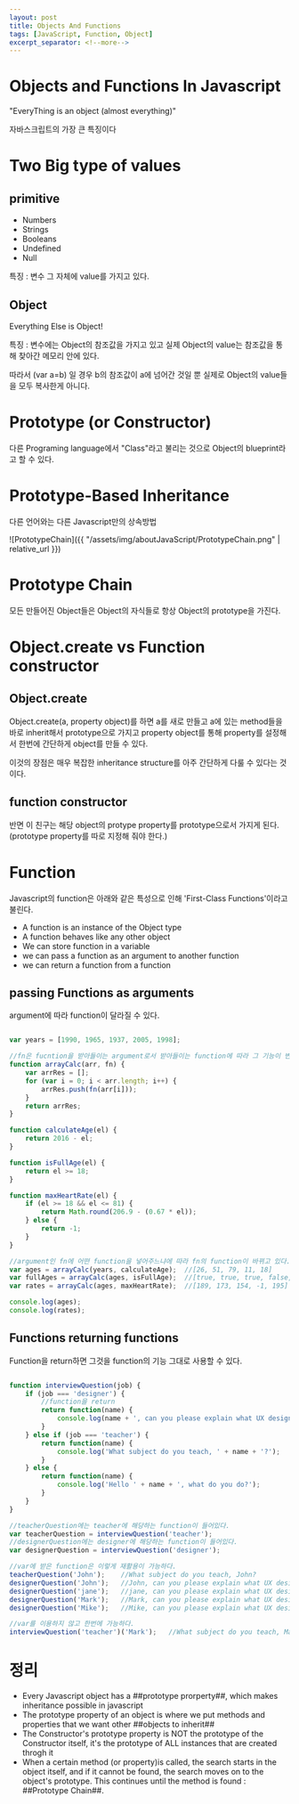 ```yaml
---
layout: post
title: Objects And Functions
tags: [JavaScript, Function, Object]
excerpt_separator: <!--more-->
---
```


# Objects and Functions In Javascript

"EveryThing is an object (almost everything)"

자바스크립트의 가장 큰 특징이다

<!--more-->

# Two Big type of values

## primitive

- Numbers
- Strings
- Booleans
- Undefined
- Null

특징 : 변수 그 자체에 value를 가지고 있다.

## Object

Everything Else is Object!

특징 : 변수에는 Object의 참조값을 가지고 있고 실제 Object의 value는 참조값을 통해 찾아간 메모리 안에 있다.

따라서 (var a=b) 일 경우 b의 참조값이 a에 넘어간 것일 뿐 실제로 Object의 value들을 모두 복사한게 아니다.

# Prototype (or Constructor)

다른 Programing language에서 "Class"라고 불리는 것으로 Object의 blueprint라고 할 수 있다.

# Prototype-Based Inheritance

다른 언어와는 다른 Javascript만의 상속방법

![PrototypeChain]({{ "/assets/img/aboutJavaScript/PrototypeChain.png" | relative_url }})

# Prototype Chain

모든 만들어진 Object들은 Object의 자식들로 항상 Object의 prototype을 가진다.

# Object.create vs Function constructor

## Object.create

Object.create(a, property object)를 하면 a를 새로 만들고 a에 있는 method들을 바로 inherit해서 prototype으로 가지고 property object를 통해 property를 설정해서 한번에 간단하게 object를 만들 수 있다.

이것의 장점은 매우 복잡한 inheritance structure를 아주 간단하게 다룰 수 있다는 것이다.

## function constructor

반면 이 친구는 해당 object의 protype property를 prototype으로서 가지게 된다. (prototype property를 따로 지정해 줘야 한다.)

# Function

Javascript의 function은 아래와 같은 특성으로 인해 'First-Class Functions'이라고 불린다.

- A function is an instance of the Object type
- A function behaves like any other object
- We can store function in a variable
- we can pass a function as an argument to another function
- we can return a function from a function

## passing Functions as arguments

argument에 따라 function이 달라질 수 있다.

```javascript

var years = [1990, 1965, 1937, 2005, 1998];

//fn은 fucntion을 받아들이는 argument로서 받아들이는 function에 따라 그 기능이 변한다.
function arrayCalc(arr, fn) {
    var arrRes = [];
    for (var i = 0; i < arr.length; i++) {
        arrRes.push(fn(arr[i]));
    }
    return arrRes;
}

function calculateAge(el) {
    return 2016 - el;
}

function isFullAge(el) {
    return el >= 18;
}

function maxHeartRate(el) {
    if (el >= 18 && el <= 81) {
        return Math.round(206.9 - (0.67 * el));
    } else {
        return -1;
    }
}

//argument인 fn에 어떤 function을 넣어주느냐에 따라 fn의 function이 바뀌고 있다.
var ages = arrayCalc(years, calculateAge);  //[26, 51, 79, 11, 18]
var fullAges = arrayCalc(ages, isFullAge);  //[true, true, true, false, true]
var rates = arrayCalc(ages, maxHeartRate);  //[189, 173, 154, -1, 195]

console.log(ages);
console.log(rates);

```

## Functions returning functions

Function을 return하면 그것을 function의 기능 그대로 사용할 수 있다.

```javascript

function interviewQuestion(job) {
    if (job === 'designer') {
        //function을 return
        return function(name) {
            console.log(name + ', can you please explain what UX design is?');
        }
    } else if (job === 'teacher') {
        return function(name) {
            console.log('What subject do you teach, ' + name + '?');
        }
    } else {
        return function(name) {
            console.log('Hello ' + name + ', what do you do?');
        }
    }
}

//teacherQuestion에는 teacher에 해당하는 function이 들어있다.
var teacherQuestion = interviewQuestion('teacher');
//designerQuestion에는 designer에 해당하는 function이 들어있다.
var designerQuestion = interviewQuestion('designer');

//var에 받은 function은 이렇게 재활용이 가능하다.
teacherQuestion('John');    //What subject do you teach, John?
designerQuestion('John');   //John, can you please explain what UX design is?
designerQuestion('jane');   //jane, can you please explain what UX design is?
designerQuestion('Mark');   //Mark, can you please explain what UX design is?
designerQuestion('Mike');   //Mike, can you please explain what UX design is?

//var를 이용하지 않고 한번에 가능하다.
interviewQuestion('teacher')('Mark');   //What subject do you teach, Mark?

```


# 정리

- Every Javascript object has a ##prototype prorperty##, which makes inheritance possible in javascript
- The prototype property of an object is where we put methods and properties that we want other ##objects to inherit##
- The Constructor's prototype property is NOT the prototype of the Constructor itself, it's the prototype of ALL instances that are created throgh it
- When a certain method (or property)is called, the search starts in the object itself, and if it cannot be found, the search moves on to the object's prototype. This continues until the method is found : ##Prototype Chain##.